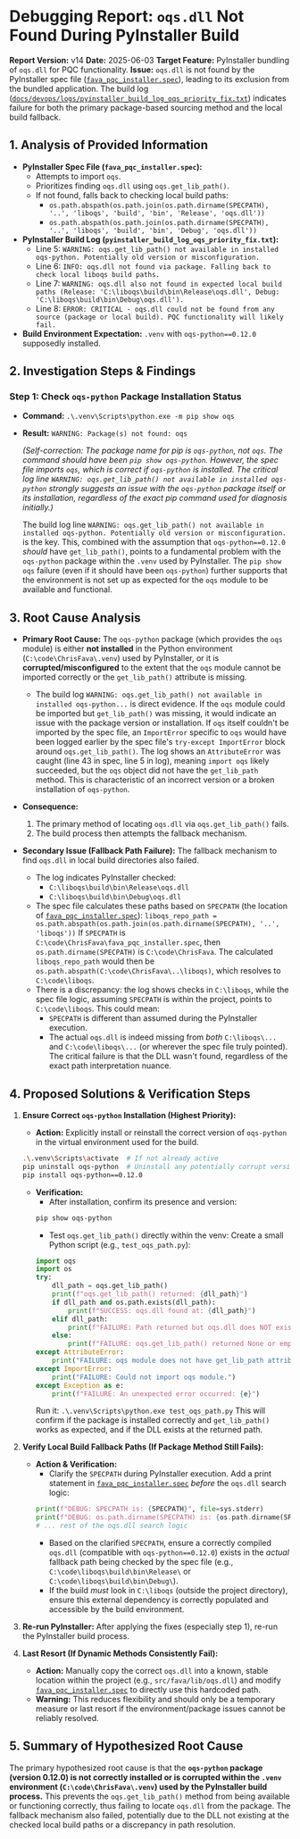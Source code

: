 # Debugging Report: `oqs.dll` Not Found During PyInstaller Build

**Report Version:** v14
**Date:** 2025-06-03
**Target Feature:** PyInstaller bundling of `oqs.dll` for PQC functionality.
**Issue:** `oqs.dll` is not found by the PyInstaller spec file ([`fava_pqc_installer.spec`](../../fava_pqc_installer.spec)), leading to its exclusion from the bundled application. The build log ([`docs/devops/logs/pyinstaller_build_log_oqs_priority_fix.txt`](../../docs/devops/logs/pyinstaller_build_log_oqs_priority_fix.txt)) indicates failure for both the primary package-based sourcing method and the local build fallback.

## 1. Analysis of Provided Information

*   **PyInstaller Spec File (`fava_pqc_installer.spec`):**
    *   Attempts to import `oqs`.
    *   Prioritizes finding `oqs.dll` using `oqs.get_lib_path()`.
    *   If not found, falls back to checking local build paths:
        *   `os.path.abspath(os.path.join(os.path.dirname(SPECPATH), '..', 'liboqs', 'build', 'bin', 'Release', 'oqs.dll'))`
        *   `os.path.abspath(os.path.join(os.path.dirname(SPECPATH), '..', 'liboqs', 'build', 'bin', 'Debug', 'oqs.dll'))`
*   **PyInstaller Build Log (`pyinstaller_build_log_oqs_priority_fix.txt`):**
    *   Line 5: `WARNING: oqs.get_lib_path() not available in installed oqs-python. Potentially old version or misconfiguration.`
    *   Line 6: `INFO: oqs.dll not found via package. Falling back to check local liboqs build paths.`
    *   Line 7: `WARNING: oqs.dll also not found in expected local build paths (Release: 'C:\liboqs\build\bin\Release\oqs.dll', Debug: 'C:\liboqs\build\bin\Debug\oqs.dll').`
    *   Line 8: `ERROR: CRITICAL - oqs.dll could not be found from any source (package or local build). PQC functionality will likely fail.`
*   **Build Environment Expectation:** `.venv` with `oqs-python==0.12.0` supposedly installed.

## 2. Investigation Steps & Findings

### Step 1: Check `oqs-python` Package Installation Status
*   **Command:** `.\.venv\Scripts\python.exe -m pip show oqs`
*   **Result:** `WARNING: Package(s) not found: oqs`

    *(Self-correction: The package name for pip is `oqs-python`, not `oqs`. The command should have been `pip show oqs-python`. However, the spec file imports `oqs`, which is correct if `oqs-python` is installed. The critical log line `WARNING: oqs.get_lib_path() not available in installed oqs-python` strongly suggests an issue with the `oqs-python` package itself or its installation, regardless of the exact pip command used for diagnosis initially.)*

    The build log line `WARNING: oqs.get_lib_path() not available in installed oqs-python. Potentially old version or misconfiguration.` is the key. This, combined with the assumption that `oqs-python==0.12.0` *should* have `get_lib_path()`, points to a fundamental problem with the `oqs-python` package within the `.venv` used by PyInstaller. The `pip show oqs` failure (even if it should have been `oqs-python`) further supports that the environment is not set up as expected for the `oqs` module to be available and functional.

## 3. Root Cause Analysis

*   **Primary Root Cause:** The `oqs-python` package (which provides the `oqs` module) is either **not installed** in the Python environment (`C:\code\ChrisFava\.venv`) used by PyInstaller, or it is **corrupted/misconfigured** to the extent that the `oqs` module cannot be imported correctly or the `get_lib_path()` attribute is missing.
    *   The build log `WARNING: oqs.get_lib_path() not available in installed oqs-python...` is direct evidence. If the `oqs` module could be imported but `get_lib_path()` was missing, it would indicate an issue with the package version or installation. If `oqs` itself couldn't be imported by the spec file, an `ImportError` specific to `oqs` would have been logged earlier by the spec file's `try-except ImportError` block around `oqs.get_lib_path()`. The log shows an `AttributeError` was caught (line 43 in spec, line 5 in log), meaning `import oqs` likely succeeded, but the `oqs` object did not have the `get_lib_path` method. This is characteristic of an incorrect version or a broken installation of `oqs-python`.

*   **Consequence:**
    1.  The primary method of locating `oqs.dll` via `oqs.get_lib_path()` fails.
    2.  The build process then attempts the fallback mechanism.

*   **Secondary Issue (Fallback Path Failure):** The fallback mechanism to find `oqs.dll` in local build directories also failed.
    *   The log indicates PyInstaller checked:
        *   `C:\liboqs\build\bin\Release\oqs.dll`
        *   `C:\liboqs\build\bin\Debug\oqs.dll`
    *   The spec file calculates these paths based on `SPECPATH` (the location of [`fava_pqc_installer.spec`](../../fava_pqc_installer.spec)):
        `liboqs_repo_path = os.path.abspath(os.path.join(os.path.dirname(SPECPATH), '..', 'liboqs'))`
        If `SPECPATH` is `C:\code\ChrisFava\fava_pqc_installer.spec`, then `os.path.dirname(SPECPATH)` is `C:\code\ChrisFava`.
        The calculated `liboqs_repo_path` would then be `os.path.abspath(C:\code\ChrisFava\..\liboqs)`, which resolves to `C:\code\liboqs`.
    *   There is a discrepancy: the log shows checks in `C:\liboqs`, while the spec file logic, assuming `SPECPATH` is within the project, points to `C:\code\liboqs`. This could mean:
        *   `SPECPATH` is different than assumed during the PyInstaller execution.
        *   The actual `oqs.dll` is indeed missing from *both* `C:\liboqs\...` and `C:\code\liboqs\...` (or wherever the spec file truly pointed).
        The critical failure is that the DLL wasn't found, regardless of the exact path interpretation nuance.

## 4. Proposed Solutions & Verification Steps

1.  **Ensure Correct `oqs-python` Installation (Highest Priority):**
    *   **Action:** Explicitly install or reinstall the correct version of `oqs-python` in the virtual environment used for the build.
      ```bash
      .\.venv\Scripts\activate  # If not already active
      pip uninstall oqs-python  # Uninstall any potentially corrupt version
      pip install oqs-python==0.12.0
      ```
    *   **Verification:**
        *   After installation, confirm its presence and version:
          ```bash
          pip show oqs-python
          ```
        *   Test `oqs.get_lib_path()` directly within the venv:
          Create a small Python script (e.g., `test_oqs_path.py`):
          ```python
          import oqs
          import os
          try:
              dll_path = oqs.get_lib_path()
              print(f"oqs.get_lib_path() returned: {dll_path}")
              if dll_path and os.path.exists(dll_path):
                  print(f"SUCCESS: oqs.dll found at: {dll_path}")
              elif dll_path:
                  print(f"FAILURE: Path returned but oqs.dll does NOT exist at: {dll_path}")
              else:
                  print(f"FAILURE: oqs.get_lib_path() returned None or empty.")
          except AttributeError:
              print("FAILURE: oqs module does not have get_lib_path attribute.")
          except ImportError:
              print("FAILURE: Could not import oqs module.")
          except Exception as e:
              print(f"FAILURE: An unexpected error occurred: {e}")
          ```
          Run it: `.\.venv\Scripts\python.exe test_oqs_path.py`
          This will confirm if the package is installed correctly and `get_lib_path()` works as expected, and if the DLL exists at the returned path.

2.  **Verify Local Build Fallback Paths (If Package Method Still Fails):**
    *   **Action & Verification:**
        *   Clarify the `SPECPATH` during PyInstaller execution. Add a print statement in [`fava_pqc_installer.spec`](../../fava_pqc_installer.spec) *before* the `oqs.dll` search logic:
          ```python
          print(f"DEBUG: SPECPATH is: {SPECPATH}", file=sys.stderr)
          print(f"DEBUG: os.path.dirname(SPECPATH) is: {os.path.dirname(SPECPATH)}", file=sys.stderr)
          # ... rest of the oqs.dll search logic
          ```
        *   Based on the clarified `SPECPATH`, ensure a correctly compiled `oqs.dll` (compatible with `oqs-python==0.12.0`) exists in the *actual* fallback path being checked by the spec file (e.g., `C:\code\liboqs\build\bin\Release\` or `C:\code\liboqs\build\bin\Debug\`).
        *   If the build *must* look in `C:\liboqs` (outside the project directory), ensure this external dependency is correctly populated and accessible by the build environment.

3.  **Re-run PyInstaller:** After applying the fixes (especially step 1), re-run the PyInstaller build process.

4.  **Last Resort (If Dynamic Methods Consistently Fail):**
    *   **Action:** Manually copy the correct `oqs.dll` into a known, stable location within the project (e.g., `src/fava/lib/oqs.dll`) and modify [`fava_pqc_installer.spec`](../../fava_pqc_installer.spec) to directly use this hardcoded path.
    *   **Warning:** This reduces flexibility and should only be a temporary measure or last resort if the environment/package issues cannot be reliably resolved.

## 5. Summary of Hypothesized Root Cause

The primary hypothesized root cause is that the **`oqs-python` package (version 0.12.0) is not correctly installed or is corrupted within the `.venv` environment (`C:\code\ChrisFava\.venv`) used by the PyInstaller build process.** This prevents the `oqs.get_lib_path()` method from being available or functioning correctly, thus failing to locate `oqs.dll` from the package. The fallback mechanism also failed, potentially due to the DLL not existing at the checked local build paths or a discrepancy in path resolution.